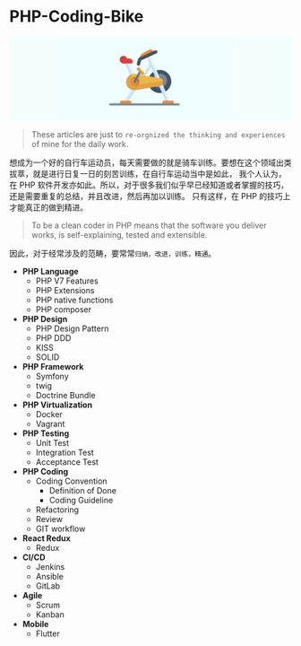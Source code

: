 # PHP-Coding-Bike

<img src="_images/home.png" width="800">

> These articles are just to `re-orgnized the thinking and experiences` of mine for the daily work.

想成为一个好的自行车运动员，每天需要做的就是骑车训练。要想在这个领域出类拔萃，就是进行日复一日的刻苦训练，在自行车运动当中是如此，
我个人认为，在 PHP 软件开发亦如此。所以，对于很多我们似乎早已经知道或者掌握的技巧，还是需要重复的总结，并且改进，然后再加以训练。
只有这样，在 PHP 的技巧上才能真正的做到精进。

> To be a clean coder in PHP means that the software you deliver works, is self-explaining, tested and extensible.

因此，对于经常涉及的范畴，要常常`归纳，改进，训练，精通`。

- **PHP Language**
  - PHP V7 Features
  - PHP Extensions
  - PHP native functions
  - PHP composer
- **PHP Design**
  - PHP Design Pattern
  - PHP DDD
  - KISS
  - SOLID
- **PHP Framework**
  - Symfony
  - twig
  - Doctrine Bundle
- **PHP Virtualization**
  - Docker
  - Vagrant
- **PHP Testing**
  - Unit Test
  - Integration Test
  - Acceptance Test
- **PHP Coding**
  - Coding Convention
    - Definition of Done
    - Coding Guideline
  - Refactoring
  - Review
  - GIT workflow
- **React Redux**
  - Redux
- **CI/CD**
  - Jenkins
  - Ansible
  - GitLab
- **Agile**
  - Scrum
  - Kanban
- **Mobile**
  - Flutter
